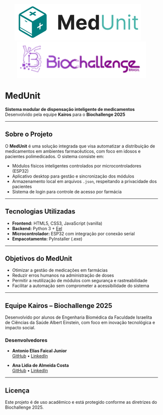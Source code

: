 <p align="center">
  <img src="/web/assets/img/logo_medunit.svg" alt="Logo MedUnit" height="120"/>
  &nbsp;&nbsp;&nbsp;&nbsp;&nbsp;
  <img src="/web/assets/img/logo_biochallenge.png" alt="Logo Biochallenge" height="120"/>
</p>

# MedUnit

**Sistema modular de dispensação inteligente de medicamentos**  
Desenvolvido pela equipe **Kairos** para o **Biochallenge 2025**

---

## Sobre o Projeto

O **MedUnit** é uma solução integrada que visa automatizar a distribuição de medicamentos em ambientes farmacêuticos, com foco em idosos e pacientes polimedicados. O sistema consiste em:

- Módulos físicos inteligentes controlados por microcontroladores (ESP32)
- Aplicativo desktop para gestão e sincronização dos módulos
- Armazenamento local em arquivos `.json`, respeitando a privacidade dos pacientes
- Sistema de login para controle de acesso por farmácia

---


## Tecnologias Utilizadas

- **Frontend:** HTML5, CSS3, JavaScript (vanilla)
- **Backend:** Python 3 + [Eel](https://github.com/ChrisKnott/Eel)
- **Microcontrolador:** ESP32 com integração por conexão serial
- **Empacotamento:** PyInstaller (.exe)

---

## Objetivos do MedUnit

- Otimizar a gestão de medicações em farmácias
- Reduzir erros humanos na administração de doses
- Permitir a reutilização de módulos com segurança e rastreabilidade
- Facilitar a automação sem comprometer a acessibilidade do sistema

---

## Equipe Kairos – Biochallenge 2025

Desenvolvido por alunos de Engenharia Biomédica da Faculdade Israelita de Ciências da Saúde Albert Einstein, com foco em inovação tecnológica e impacto social.

### Desenvolvedores

- **Antonio Elias Faical Junior**  
  [GitHub](https://github.com/antoniofaical) • [LinkedIn](https://www.linkedin.com/in/antonio-elias-faical-junior-8300b6265/)

- **Ana Lidia de Almeida Costa**  
  [GitHub](https://github.com/LidiaCosta) • [LinkedIn](https://www.linkedin.com/in/ana-lidia-costa-7a688029a/)


---

## Licença

Este projeto é de uso acadêmico e está protegido conforme as diretrizes do Biochallenge 2025.
